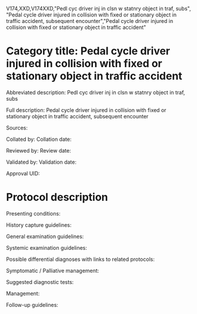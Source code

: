 V174,XXD,V174XXD,"Pedl cyc driver inj in clsn w statnry object in traf, subs", "Pedal cycle driver injured in collision with fixed or stationary object in traffic accident, subsequent encounter","Pedal cycle driver injured in collision with fixed or stationary object in traffic accident"
# Category title: Pedal cycle driver injured in collision with fixed or stationary object in traffic accident

Abbreviated description: Pedl cyc driver inj in clsn w statnry object in traf, subs

Full description: Pedal cycle driver injured in collision with fixed or stationary object in traffic accident, subsequent encounter

Sources:

Collated by:
Collation date:

Reviewed by:
Review date:

Validated by:
Validation date:

Approval UID:

# Protocol description

Presenting conditions:

History capture guidelines:

General examination guidelines:

Systemic examination guidelines:

Possible differential diagnoses with links to related protocols:

Symptomatic / Palliative management:

Suggested diagnostic tests:

Management:

Follow-up guidelines:
